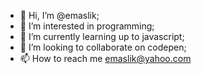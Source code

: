 - 👋 Hi, I’m @emaslik;
- 👀 I’m interested in programming;
- 🌱 I’m currently learning up to javascript;
- 💞️ I’m looking to collaborate on codepen;
- 📫 How to reach me emaslik@yahoo.com

<!---
emaslik/emaslik is a ✨ special ✨ repository because its `README.md` (this file) appears on your GitHub profile.
You can click the Preview link to take a look at your changes.
--->
